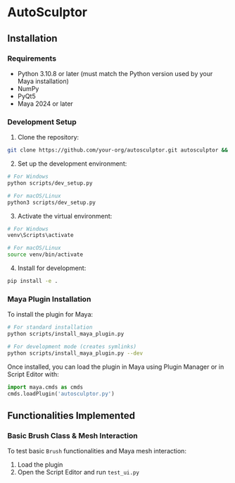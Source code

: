 # AutoSculptor

## Installation

### Requirements

- Python 3.10.8 or later (must match the Python version used by your Maya installation)
- NumPy
- PyQt5
- Maya 2024 or later

### Development Setup

1. Clone the repository:

```bash
git clone https://github.com/your-org/autosculptor.git autosculptor && cd autosculptor
```

2. Set up the development environment:

```bash
# For Windows
python scripts/dev_setup.py

# For macOS/Linux
python3 scripts/dev_setup.py
```

3. Activate the virtual environment:

```bash
# For Windows
venv\Scripts\activate

# For macOS/Linux
source venv/bin/activate
```

4. Install for development:

```bash
pip install -e .
```

### Maya Plugin Installation

To install the plugin for Maya:

```bash
# For standard installation
python scripts/install_maya_plugin.py

# For development mode (creates symlinks)
python scripts/install_maya_plugin.py --dev
```

Once installed, you can load the plugin in Maya using Plugin Manager or in Script Editor with:

```python
import maya.cmds as cmds
cmds.loadPlugin('autosculptor.py')
```

## Functionalities Implemented

### Basic Brush Class & Mesh Interaction

To test basic `Brush` functionalities and Maya mesh interaction:

1. Load the plugin
2. Open the Script Editor and run `test_ui.py`
